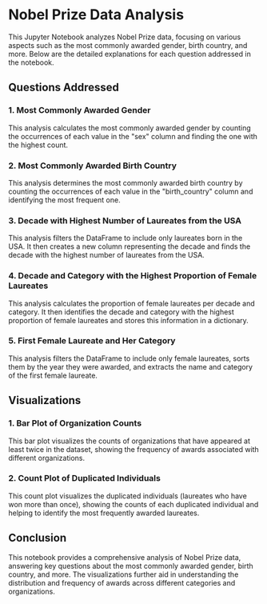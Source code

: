 # Nobel Prize Data Analysis

This Jupyter Notebook analyzes Nobel Prize data, focusing on various aspects such as the most commonly awarded gender, birth country, and more. Below are the detailed explanations for each question addressed in the notebook.

## Questions Addressed

### 1. Most Commonly Awarded Gender
This analysis calculates the most commonly awarded gender by counting the occurrences of each value in the "sex" column and finding the one with the highest count.

### 2. Most Commonly Awarded Birth Country
This analysis determines the most commonly awarded birth country by counting the occurrences of each value in the "birth_country" column and identifying the most frequent one.

### 3. Decade with Highest Number of Laureates from the USA
This analysis filters the DataFrame to include only laureates born in the USA. It then creates a new column representing the decade and finds the decade with the highest number of laureates from the USA.

### 4. Decade and Category with the Highest Proportion of Female Laureates
This analysis calculates the proportion of female laureates per decade and category. It then identifies the decade and category with the highest proportion of female laureates and stores this information in a dictionary.

### 5. First Female Laureate and Her Category
This analysis filters the DataFrame to include only female laureates, sorts them by the year they were awarded, and extracts the name and category of the first female laureate.

## Visualizations

### 1. Bar Plot of Organization Counts
This bar plot visualizes the counts of organizations that have appeared at least twice in the dataset, showing the frequency of awards associated with different organizations.

### 2. Count Plot of Duplicated Individuals
This count plot visualizes the duplicated individuals (laureates who have won more than once), showing the counts of each duplicated individual and helping to identify the most frequently awarded laureates.

## Conclusion

This notebook provides a comprehensive analysis of Nobel Prize data, answering key questions about the most commonly awarded gender, birth country, and more. The visualizations further aid in understanding the distribution and frequency of awards across different categories and organizations.

